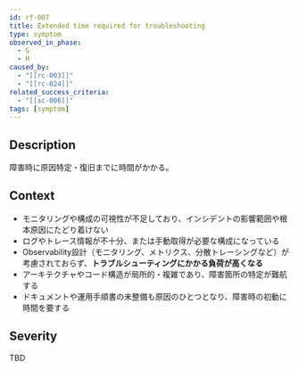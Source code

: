```yaml
---
id: rf-007
title: Extended time required for troubleshooting
type: symptom
observed_in_phase:
  - G
  - H
caused_by:
  - "[[rc-003]]"
  - "[[rc-024]]"
related_success_criteria:
  - "[[sc-006]]"
tags: [symptom]
---
```


## Description
障害時に原因特定・復旧までに時間がかかる。

## Context
- モニタリングや構成の可視性が不足しており、インシデントの影響範囲や根本原因にたどり着けない  
- ログやトレース情報が不十分、または手動取得が必要な構成になっている  
- Observability設計（モニタリング、メトリクス、分散トレーシングなど）が考慮されておらず、**トラブルシューティングにかかる負荷が高くなる**  
- アーキテクチャやコード構造が局所的・複雑であり、障害箇所の特定が難航する  
- ドキュメントや運用手順書の未整備も原因のひとつとなり、障害時の初動に時間を要する

## Severity
TBD
